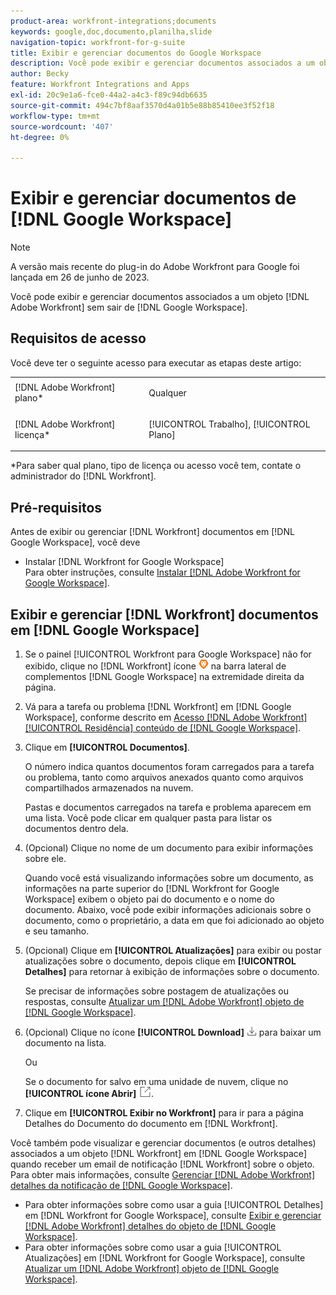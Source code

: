 ```yaml
---
product-area: workfront-integrations;documents
keywords: google,doc,documento,planilha,slide
navigation-topic: workfront-for-g-suite
title: Exibir e gerenciar documentos do Google Workspace
description: Você pode exibir e gerenciar documentos associados a um objeto  [!DNL Adobe Workfront]  sem sair do Google Workspace.
author: Becky
feature: Workfront Integrations and Apps
exl-id: 20c9e1a6-fce0-44a2-a4c3-f89c94db6635
source-git-commit: 494c7bf8aaf3570d4a01b5e88b85410ee3f52f18
workflow-type: tm+mt
source-wordcount: '407'
ht-degree: 0%

---
```


# Exibir e gerenciar documentos de [!DNL Google Workspace]

>[!NOTE]
>
>A versão mais recente do plug-in do Adobe Workfront para Google foi lançada em 26 de junho de 2023.

Você pode exibir e gerenciar documentos associados a um objeto [!DNL Adobe Workfront] sem sair de [!DNL Google Workspace].

## Requisitos de acesso

Você deve ter o seguinte acesso para executar as etapas deste artigo:

<table style="table-layout:auto"> 
 <col> 
 <col> 
 <tbody> 
  <tr> 
   <td role="rowheader">[!DNL Adobe Workfront] plano*</td> 
   <td> <p>Qualquer</p> </td> 
  </tr> 
  <tr> 
   <td role="rowheader">[!DNL Adobe Workfront] licença*</td> 
   <td> <p>[!UICONTROL Trabalho], [!UICONTROL Plano]</p> </td> 
  </tr> 
 </tbody> 
</table>

&#42;Para saber qual plano, tipo de licença ou acesso você tem, contate o administrador do [!DNL Workfront].

## Pré-requisitos

Antes de exibir ou gerenciar [!DNL Workfront] documentos em [!DNL Google Workspace], você deve

* Instalar [!DNL Workfront for Google Workspace]\
   Para obter instruções, consulte [Instalar [!DNL Adobe Workfront for Google Workspace]](../../workfront-integrations-and-apps/workfront-for-g-suite/install-workfront-for-gsuite.md).

## Exibir e gerenciar [!DNL Workfront] documentos em [!DNL Google Workspace]

1. Se o painel [!UICONTROL Workfront para Google Workspace] não for exibido, clique no [!DNL Workfront] ícone ![Workfront ícone](assets/wf-lion-icon.png) na barra lateral de complementos [!DNL Google Workspace] na extremidade direita da página.
1. Vá para a tarefa ou problema [!DNL Workfront] em [!DNL Google Workspace], conforme descrito em [Acesso [!DNL Adobe Workfront] [!UICONTROL Residência] conteúdo de [!DNL Google Workspace]](../../workfront-integrations-and-apps/workfront-for-g-suite/access-wf-home-content-from-g-suite.md).
1. Clique em **[!UICONTROL Documentos]**.

   O número indica quantos documentos foram carregados para a tarefa ou problema, tanto como arquivos anexados quanto como arquivos compartilhados armazenados na nuvem.

   Pastas e documentos carregados na tarefa e problema aparecem em uma lista. Você pode clicar em qualquer pasta para listar os documentos dentro dela.

1. (Opcional) Clique no nome de um documento para exibir informações sobre ele.

   Quando você está visualizando informações sobre um documento, as informações na parte superior do [!DNL Workfront for Google Workspace] exibem o objeto pai do documento e o nome do documento. Abaixo, você pode exibir informações adicionais sobre o documento, como o proprietário, a data em que foi adicionado ao objeto e seu tamanho.

1. (Opcional) Clique em **[!UICONTROL Atualizações]** para exibir ou postar atualizações sobre o documento, depois clique em **[!UICONTROL Detalhes]** para retornar à exibição de informações sobre o documento.

   Se precisar de informações sobre postagem de atualizações ou respostas, consulte [Atualizar um [!DNL Adobe Workfront] objeto de [!DNL Google Workspace]](../../workfront-integrations-and-apps/workfront-for-g-suite/update-a-workfront-object-in-gsuite.md).

1. (Opcional) Clique no ícone **[!UICONTROL Download]** ![Ícone de download](assets/download-icon.png) para baixar um documento na lista.

   Ou

   Se o documento for salvo em uma unidade de nuvem, clique no **[!UICONTROL ícone Abrir]** ![ícone Abrir](assets/open-icon.png).

1. Clique em **[!UICONTROL Exibir no Workfront]** para ir para a página Detalhes do Documento do documento em [!DNL Workfront].

Você também pode visualizar e gerenciar documentos (e outros detalhes) associados a um objeto [!DNL Workfront] em [!DNL Google Workspace] quando receber um email de notificação [!DNL Workfront] sobre o objeto. Para obter mais informações, consulte [Gerenciar [!DNL Adobe Workfront] detalhes da notificação de [!DNL Google Workspace]](../../workfront-integrations-and-apps/workfront-for-g-suite/manage-wf-email-notification-details-in-gsuite.md).

* Para obter informações sobre como usar a guia [!UICONTROL Detalhes] em [!DNL Workfront for Google Workspace], consulte [Exibir e gerenciar [!DNL Adobe Workfront] detalhes do objeto de [!DNL Google Workspace]](../../workfront-integrations-and-apps/workfront-for-g-suite/view-manage-work-item-details-in-gsuite.md).
* Para obter informações sobre como usar a guia [!UICONTROL Atualizações] em [!DNL Workfront for Google Workspace], consulte [Atualizar um [!DNL Adobe Workfront] objeto de [!DNL Google Workspace]](../../workfront-integrations-and-apps/workfront-for-g-suite/update-a-workfront-object-in-gsuite.md).
